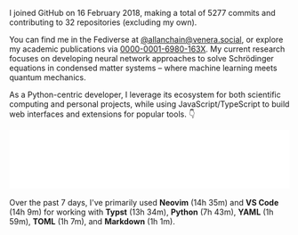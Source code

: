 I joined GitHub on 16 February 2018, making a total of 5277 commits and contributing to 32 repositories (excluding my own).

You can find me in the Fediverse at [@allanchain@venera.social](https://venera.social/profile/allanchain), or explore my academic publications via [0000-0001-6980-163X](https://orcid.org/0000-0001-6980-163X). My current research focuses on developing neural network approaches to solve Schrödinger equations in condensed matter systems – where machine learning meets quantum mechanics.

As a Python-centric developer, I leverage its ecosystem for both scientific computing and personal projects, while using JavaScript/TypeScript to build web interfaces and extensions for popular tools. 👇

<p align="center">
  <img src="https://github.com/AllanChain/AllanChain/blob/main/languages.svg">
</p>

Over the past 7 days, I've primarily used **Neovim** (14h 35m) and **VS Code** (14h 9m) for working with **Typst** (13h 34m), **Python** (7h 43m), **YAML** (1h 59m), **TOML** (1h 7m), and **Markdown** (1h 1m).